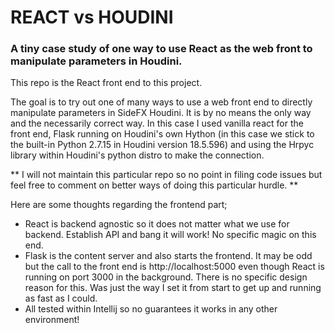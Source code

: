 # REACT vs HOUDINI

### A tiny case study of one way to use React as the web front to manipulate parameters in Houdini.

This repo is the React front end to this project. 

The goal is to try out one of many ways to use a web front end to directly manipulate parameters in SideFX Houdini. It is by no means the only way and the necessarily correct way. In this case I used vanilla react for the front end, Flask running on Houdini's own Hython (in this case we stick to the built-in Python 2.7.15 in Houdini version 18.5.596) and using the Hrpyc library within Houdini's python distro to make the connection.

** I will not maintain this particular repo so no point in filing code issues but feel free to comment on better ways of doing this particular hurdle. **

Here are some thoughts regarding the frontend part;
* React is backend agnostic so it does not matter what we use for backend. Establish API and bang it will work! No specific magic on this end.
* Flask is the content server and also starts the frontend. It may be odd but  the call to the front end is http://localhost:5000 even though React is running on port 3000 in the background. There is no specific design reason for this. Was just the way I set it from start to get up and running as fast as I could.
* All tested within Intellij so no guarantees it works in any other environment!




